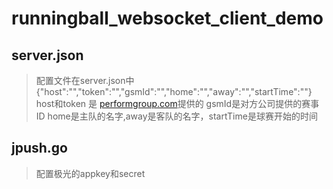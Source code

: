 # runningball_websocket_client_demo
## server.json
> 配置文件在server.json中
> {"host":"","token":"","gsmId":"","home":"","away":"","startTime":""}
> host和token 是 [performgroup.com](http://visualisation.performgroup.com/)提供的
> gsmId是对方公司提供的赛事ID
> home是主队的名字,away是客队的名字，startTime是球赛开始的时间
## jpush.go
> 配置极光的appkey和secret
